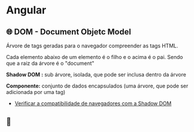 # Angular

## 🌐 DOM - Document Objetc Model
Árvore de tags geradas para o navegador  compreender as tags HTML.

Cada elemento abaixo de um elemento é o filho e o acima é o pai. Sendo que a raiz da árvore é o "document"

**Shadow DOM :** sub árvore, isolada, que pode ser inclusa dentro da árvore

**Componente:** conjunto de dados encapsulados (uma árvore, que pode ser adicionada por uma tag)

- [Verificar a compatibilidade de navegadores com a Shadow DOM](https://caniuse.com/)

## 🎫 


